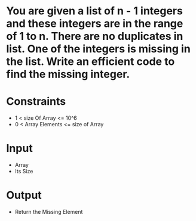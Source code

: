 # You are given a list of n - 1 integers and these integers are in the range of 1 to n. There are no duplicates in list. One of the integers is missing in the list. Write an efficient code to find the missing integer.

# Constraints

- 1 < size Of Array <= 10^6
- 0 < Array Elements <= size of Array

# Input

- Array
- Its Size

# Output

- Return the Missing Element

